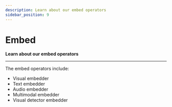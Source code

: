 ```yaml
---
description: Learn about our embed operators
sidebar_position: 9
---
```


# Embed

**Learn about our embed operators**
<hr />

The embed operators include: 

-	Visual embedder
-	Text embedder
-	Audio embedder
-	Multimodal embedder
-	Visual detector embedder
